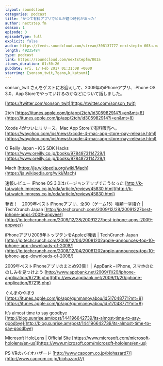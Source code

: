 ```yaml
---
layout: soundcloud
categories: podcast
title: 'かつて有料アプリでビルが建つ時代があった'
author: nextstep.fm
season: 1
episode: 3
episodeType: full
explicit: false
audio: https://feeds.soundcloud.com/stream/308137777-nextstepfm-003a.m4a
length: 49235484
type: podcast
link: https://soundcloud.com/nextstepfm/003a
itunes_duration: 01:50:26
pubdate: Fri, 17 Feb 2017 01:31:08 +0000
starring: [sonson_twit,7gano,k_katsumi]
---
```


sonson_twit さんをゲストにお迎えして、2009年のiPhoneアプリ、iPhone OS 3.0、App Storeでやっていけるのかなどについて話しました。

[https://twitter.com/sonson_twit](https://twitter.com/sonson_twit)

2tch
[https://itunes.apple.com/jp/app/2tch/id305982914?l=en&mt=8](https://itunes.apple.com/jp/app/2tch/id305982914?l=en&mt=8)


Xcode 4がついにリリース。Mac App Storeで有料販売へ。
[https://wayohoo.com/ios/news/xcode-4-mac-app-store-pay-release.html](https://wayohoo.com/ios/news/xcode-4-mac-app-store-pay-release.html)


O'Reilly Japan - iOS SDK Hacks
[https://www.oreilly.co.jp/books/9784873114729/](https://www.oreilly.co.jp/books/9784873114729/)


Mach
[https://ja.wikipedia.org/wiki/Mach](https://ja.wikipedia.org/wiki/Mach)


速報レビュー iPhone OS 3.0はバージョンアップでこうなった
[http://k-tai.watch.impress.co.jp/cda/article/review/45830.html](http://k-tai.watch.impress.co.jp/cda/article/review/45830.html)


発表！　2009年ベストiPhoneアプリ、全30（ゲーム15）種類一挙紹介 | TechCrunch Japan
[http://jp.techcrunch.com/2009/12/28/20091227best-iphone-apps-2009-appvee/](http://jp.techcrunch.com/2009/12/28/20091227best-iphone-apps-2009-appvee/)


iPhoneアプリ2008年トップテンをAppleが発表 | TechCrunch Japan
[http://jp.techcrunch.com/2008/12/04/20081202apple-announces-top-10-iphone-app-downloads-of-2008/](http://jp.techcrunch.com/2008/12/04/20081202apple-announces-top-10-iphone-app-downloads-of-2008/)


2009年ベストiPhoneアプリのまとめ93個！ | AppBank – iPhone, スマホのたのしみを見つけよう
[http://www.appbank.net/2009/11/20/iphone-application/67216.php](http://www.appbank.net/2009/11/20/iphone-application/67216.php)


ぐんまのやぼう
[https://itunes.apple.com/jp/app/gunmanoyabou/id517048771?mt=8](https://itunes.apple.com/jp/app/gunmanoyabou/id517048771?mt=8)


It’s almost time to say goodbye
[http://blog.sunrise.am/post/144196642739/its-almost-time-to-say-goodbye](http://blog.sunrise.am/post/144196642739/its-almost-time-to-say-goodbye)


Microsoft HoloLens | Official Site
[https://www.microsoft.com/microsoft-hololens/en-us](https://www.microsoft.com/microsoft-hololens/en-us)


PS VRのバイオハザード
[http://www.capcom.co.jp/biohazard7/](http://www.capcom.co.jp/biohazard7/)
